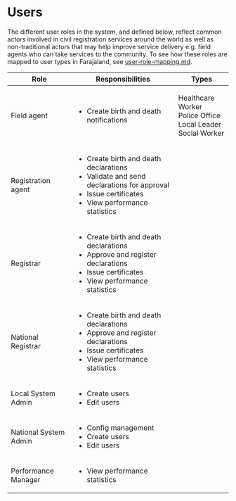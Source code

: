 # Users

The different user roles in the system, and defined below, reflect common actors involved in civil registration services around the world as well as non-traditional actors that may help improve service delivery e.g. field agents who can take services to the community. To see how these roles are mapped to user types in Farajaland, see [user-role-mapping.md](../../../default-configuration/opencrvs-configuration-in-farajaland/user-role-mapping.md "mention").

| Role                  | Responsibilities                                                                                                                                                         | Types                                                                      |
| --------------------- | ------------------------------------------------------------------------------------------------------------------------------------------------------------------------ | -------------------------------------------------------------------------- |
| Field agent           | <ul><li>Create birth and death notifications</li></ul>                                                                                                                   | <p>Healthcare Worker<br>Police Office<br>Local Leader<br>Social Worker</p> |
| Registration agent    | <ul><li>Create birth and death declarations</li><li>Validate and send declarations for approval</li><li>Issue certificates</li><li>View performance statistics</li></ul> |                                                                            |
| Registrar             | <ul><li>Create birth and death declarations</li><li>Approve and register declarations</li><li>Issue certificates</li><li>View performance statistics</li></ul>           |                                                                            |
| National Registrar    | <ul><li>Create birth and death declarations</li><li>Approve and register declarations</li><li>Issue certificates</li><li>View performance statistics</li></ul>           |                                                                            |
| Local System Admin    | <ul><li>Create users</li><li>Edit users</li></ul>                                                                                                                        |                                                                            |
| National System Admin | <ul><li>Config management</li><li>Create users</li><li>Edit users</li></ul>                                                                                              |                                                                            |
| Performance Manager   | <ul><li>View performance statistics</li></ul>                                                                                                                            |                                                                            |
